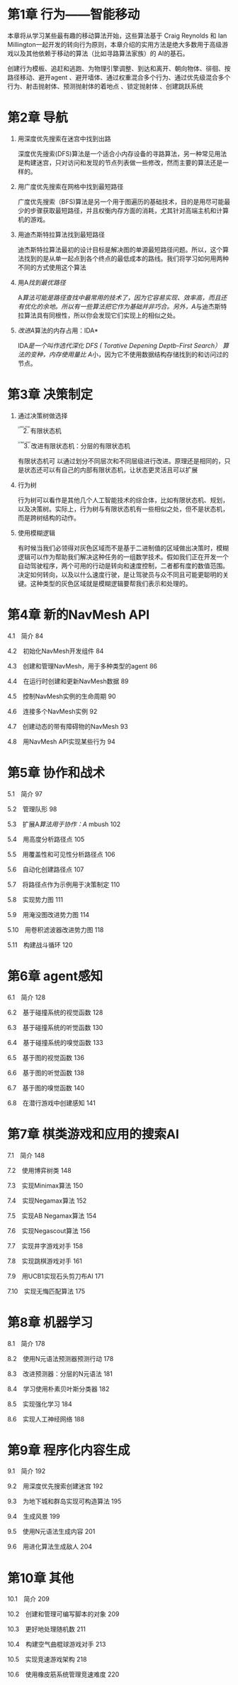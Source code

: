 # 第1章 行为——智能移动

本章将从学习某些最有趣的移动算法开始，这些算法基于 Craig Reynolds 和 Ian Millington一起开发的转向行为原则，本章介绍的实用方法是绝大多数用于高级游戏以及其他依赖于移动的算法（比如寻路算法家族）的 AI的基石。

创建行为模板、追赶和逃跑、为物理引擎调整、到达和离开、朝向物体、徘徊、按路径移动、避开agent 、避开墙体、通过权重混合多个行为、通过优先级混合多个行为、射击抛射体、预测抛射体的着地点 、锁定抛射体 、创建跳跃系统 

# 第2章 导航

1. 用深度优先搜索在迷宫中找到出路

   深度优先搜索(DFS)算法是一个适合小内存设备的寻路算法，另一种常见用法是构建迷宫，只对访问和发现的节点列表做一些修改，然而主要的算法还是一样的。

2. 用广度优先搜索在网格中找到最短路径

   广度优先搜索（BFS)算法是另一个用于图遍历的基础技术，目的是用尽可能最少的步骤获取最短路径，并且权衡内存方面的消耗，尤其针对高端主机和计算机的游戏。

3. 用迪杰斯特拉算法找到最短路径

   迪杰斯特拉算法最初的设计目标是解决图的单源最短路径问题。所以，这个算法找到的是从单一起点到各个终点的最低成本的路线。我们将学习如何用两种不同的方式使用这个算法

4. 用A*找到最优路径*

   A*算法可能是路径查找中最常用的技术了，因为它容易实现、效率高，而且还有优化的余地。所以有一些算法把它作为基础并非巧合。另外，A*与迪杰斯特拉算法具有同根性，所以你会发现它们实现上的相似之处。

5. *改进A*算法的内存占用：IDA*

   IDA*是一个叫作选代深化 DFS ( Torative Depening Deptb-First Search） 算法的变种，内存使用量比 A*小，因为它不使用数据结构存储找到的和访问过的节点。

# 第3章 决策制定

1. 通过决策树做选择

   <img src="./IMG_9746.jpeg" alt="IMG_9746" style="zoom:33%;"  align="left"/>

2. 有限状态机

   <img src="./IMG_9747.jpeg" alt="IMG_9747" style="zoom:35%;" align="left"/>

3. 改进有限状态机：分层的有限状态机

   有限状态机可 以通过划分不同层次和不同层级进行改进。原理还是相同的，只是状态还可以有自己的内部有限状态机，让状态更灵活且可以扩展

4. 行为树

   行为树可以看作是其他几个人工智能技术的综合体，比如有限状态机、规划，以及决策树。实际上，行为树与有限状态机有一些相似之处，但不是状态机，而是跨树结构的动作。

5. 使用模糊逻辑

   有时候当我们必领得对灰色区域而不是基于二进制值的区域做出决策时，模糊逻辑可以作为帮助我们解决这种任务的一组数学技术。假如我们正在开发一个自动驾驶程序，两个可用的行动是转向和速度控制，二者都有度的数值范围。决定如何转向，以及以什么速度行驶，是让驾驶员与众不同且可能更聪明的关键。这种类型的灰色区域就是模糊逻辑要帮我们表示和处理的。

# 第4章 新的NavMesh API

4.1　简介 84

4.2　初始化NavMesh开发组件 84

4.3　创建和管理NavMesh，用于多种类型的agent 86

4.4　在运行时创建和更新NavMesh数据 89

4.5　控制NavMesh实例的生命周期 90

4.6　连接多个NavMesh实例 92

4.7　创建动态的带有障碍物的NavMesh 93

4.8　用NavMesh API实现某些行为 94

# 第5章 协作和战术

5.1　简介 97

5.2　管理队形 98

5.3　扩展A*算法用于协作：A* mbush 102

5.4　用高度分析路径点 105

5.5　用覆盖性和可见性分析路径点 106

5.6　自动化创建路径点 107

5.7　将路径点作为示例用于决策制定 110

5.8　实现势力图 111

5.9　用淹没图改进势力图 114

5.10　用卷积滤波器改进势力图 118

5.11　构建战斗循环 120

# 第6章 agent感知

6.1　简介 128

6.2　基于碰撞系统的视觉函数 128

6.3　基于碰撞系统的听觉函数 130

6.4　基于碰撞系统的嗅觉函数 133

6.5　基于图的视觉函数 136

6.6　基于图的听觉函数 138

6.7　基于图的嗅觉函数 140

6.8　在潜行游戏中创建感知 141

# 第7章 棋类游戏和应用的搜索AI

7.1　简介 148

7.2　使用博弈树类 148

7.3　实现Minimax算法 150

7.4　实现Negamax算法 152

7.5　实现AB Negamax算法 154

7.6　实现Negascout算法 156

7.7　实现井字游戏对手 158

7.8　实现跳棋游戏对手 161

7.9　用UCB1实现石头剪刀布AI 171

7.10　实现无悔匹配算法 175

# 第8章 机器学习

8.1　简介 178

8.2　使用N元语法预测器预测行动 178

8.3　改进预测器：分层的N元语法 181

8.4　学习使用朴素贝叶斯分类器 182

8.5　实现强化学习 184

8.6　实现人工神经网络 188

# 第9章 程序化内容生成

9.1　简介 192

9.2　用深度优先搜索创建迷宫 192

9.3　为地下城和群岛实现可构造算法 195

9.4　生成风景 199

9.5　使用N元语法生成内容 201

9.6　用进化算法生成敌人 204

# 第10章 其他

10.1　简介 209

10.2　创建和管理可编写脚本的对象 209

10.3　更好地处理随机数 211

10.4　构建空气曲棍球游戏对手 213

10.5　实现竞速游戏架构 218

10.6　使用橡皮筋系统管理竞速难度 220